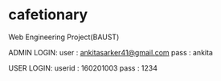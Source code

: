 # cafetionary
Web Engineering Project(BAUST)


ADMIN LOGIN:
user	: ankitasarker41@gmail.com
pass	: ankita


USER LOGIN:
userid	: 160201003
pass	: 1234